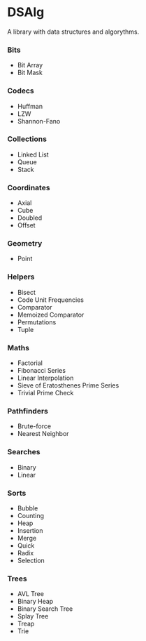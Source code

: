 # DSAlg

A library with data structures and algorythms.

### Bits
- Bit Array
- Bit Mask

### Codecs
- Huffman
- LZW
- Shannon-Fano

### Collections
- Linked List
- Queue
- Stack

### Coordinates
- Axial
- Cube
- Doubled
- Offset

### Geometry
- Point

### Helpers
- Bisect
- Code Unit Frequencies
- Comparator
- Memoized Comparator
- Permutations
- Tuple

### Maths
- Factorial
- Fibonacci Series
- Linear Interpolation
- Sieve of Eratosthenes Prime Series
- Trivial Prime Check

### Pathfinders
- Brute-force
- Nearest Neighbor

### Searches
- Binary
- Linear

### Sorts
- Bubble
- Counting
- Heap
- Insertion
- Merge
- Quick
- Radix
- Selection

### Trees
- AVL Tree
- Binary Heap
- Binary Search Tree
- Splay Tree
- Treap
- Trie
